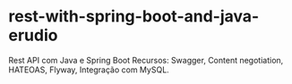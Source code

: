 # rest-with-spring-boot-and-java-erudio
Rest API com Java e Spring Boot 
Recursos:
Swagger, 
Content negotiation,
HATEOAS,
Flyway,
Integração com MySQL.
